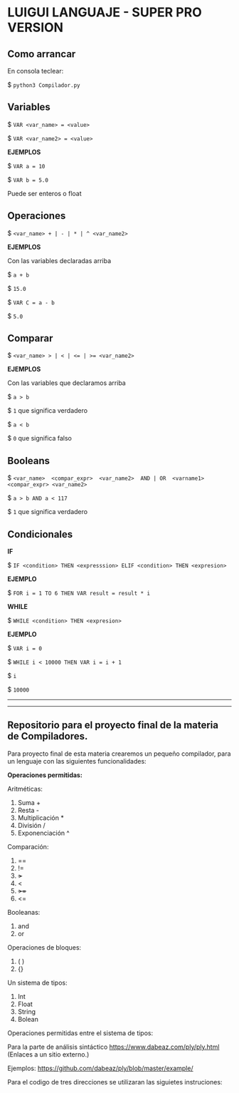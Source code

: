 # LUIGUI LANGUAJE  - SUPER PRO VERSION

## Como arrancar

En consola teclear:

$ `python3 Compilador.py`

## Variables 

$ `VAR <var_name> = <value>` 

$ `VAR <var_name2> = <value>`

**EJEMPLOS**

$ `VAR a = 10`

$ `VAR b = 5.0`

Puede ser enteros o float

## Operaciones

$ `<var_name> + | - | * | ^ <var_name2>`

**EJEMPLOS**

Con las variables declaradas arriba

$ `a + b`

$ `15.0`

$ `VAR C = a - b` 

$ `5.0`

## Comparar

$ `<var_name> > | < | <= | >= <var_name2>`

**EJEMPLOS** 

Con las variables que declaramos arriba

$ `a > b`

$ `1` que significa verdadero

$ `a < b`

$ `0` que significa falso




## Booleans

$ `<var_name>  <compar_expr>  <var_name2>  AND | OR  <varname1> <compar_expr> <var_name2>`

$ `a > b AND a < 117`

$ `1` que significa verdadero


## Condicionales

**IF**

$ `IF <condition> THEN <expresssion> ELIF <condition> THEN <expresion>`

**EJEMPLO**

$ `FOR i = 1 TO 6 THEN VAR result = result * i`


**WHILE**

$ `WHILE <condition> THEN <expresion>`

**EJEMPLO**

$ `VAR i = 0`

$ `WHILE i < 10000 THEN VAR i = i + 1`

$ `i`

$ `10000`

---
---
## Repositorio para el proyecto final de la materia de Compiladores.


Para proyecto final de esta materia crearemos un pequeño compilador, para un lenguaje con las siguientes funcionalidades:

**Operaciones permitidas:**

Aritméticas:
1. Suma +
2. Resta -
3. Multiplicación *
4. División /
5. Exponenciación ^

Comparación:

1. ==
2. != 
3. ~~>~~                       
4. <
5. ~~>=~~
6. <=

Booleanas:
1. and 
2. or

Operaciones de bloques:
1. ( )
2. {}

Un sistema de tipos:
1. Int
2. Float
3. String
4. Bolean

Operaciones permitidas entre el sistema de tipos:




Para la parte de análisis sintáctico https://www.dabeaz.com/ply/ply.html (Enlaces a un sitio externo.)

Ejemplos: https://github.com/dabeaz/ply/blob/master/example/

 

Para el codigo de tres direcciones se utilizaran las siguietes instruciones:
